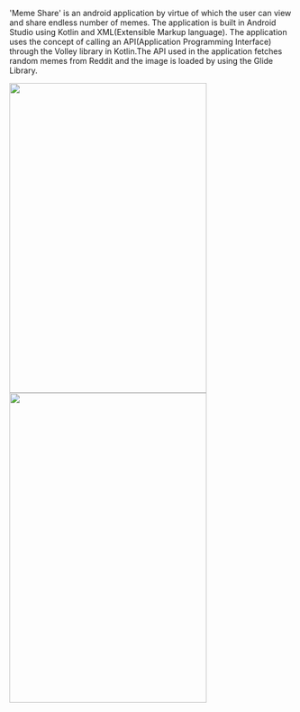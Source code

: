 'Meme Share' is an android application by virtue of which the user can view and share endless number of memes.
The application is built in Android Studio using Kotlin and XML(Extensible Markup language). 
The application uses the concept of calling an API(Application Programming Interface) through the Volley
library in Kotlin.The API used in the application fetches random memes from Reddit and the image is
loaded by using the Glide Library.

<p float="left">
<img src =https://user-images.githubusercontent.com/74343156/148635980-03cb05f0-a032-4cee-809a-1e0a26401fa9.jpeg width =350 height =550>

<img src =https://user-images.githubusercontent.com/74343156/148635994-90d210b4-9164-49b7-aca9-1a74807f9915.jpeg width =350 height =550>
</p>
